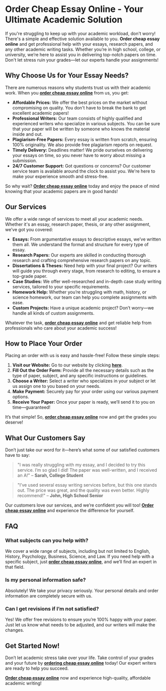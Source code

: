 # Order Cheap Essay Online - Your Ultimate Academic Solution

If you're struggling to keep up with your academic workload, don't worry! There's a simple and effective solution available to you. **Order cheap essay online** and get professional help with your essays, research papers, and any other academic writing tasks. Whether you’re in high school, college, or university, we’re here to assist you in delivering top-notch papers on time. Don't let stress ruin your grades—let our experts handle your assignments!

## Why Choose Us for Your Essay Needs?

There are numerous reasons why students trust us with their academic work. When you [**order cheap essay online**](https://tinyurl.com/topessay?keyword=order+cheap+essay+online) from us, you get:

- **Affordable Prices:** We offer the best prices on the market without compromising on quality. You don't have to break the bank to get excellent academic papers!
- **Professional Writers:** Our team consists of highly qualified and experienced writers who specialize in various subjects. You can be sure that your paper will be written by someone who knows the material inside and out.
- **Plagiarism-Free Papers:** Every essay is written from scratch, ensuring 100% originality. We also provide free plagiarism reports on request.
- **Timely Delivery:** Deadlines matter! We pride ourselves on delivering your essays on time, so you never have to worry about missing a submission.
- **24/7 Customer Support:** Got questions or concerns? Our customer service team is available around the clock to assist you. We're here to make your experience smooth and stress-free.

So why wait? [**Order cheap essay online**](https://tinyurl.com/topessay?keyword=order+cheap+essay+online) today and enjoy the peace of mind knowing that your academic papers are in good hands!

## Our Services

We offer a wide range of services to meet all your academic needs. Whether it's an essay, research paper, thesis, or any other assignment, we’ve got you covered:

- **Essays:** From argumentative essays to descriptive essays, we’ve written them all. We understand the format and structure for every type of essay.
- **Research Papers:** Our experts are skilled in conducting thorough research and crafting comprehensive research papers on any topic.
- **Dissertations & Theses:** Need help with your final project? Our writers will guide you through every stage, from research to editing, to ensure a top-grade paper.
- **Case Studies:** We offer well-researched and in-depth case study writing services, tailored to your specific requirements.
- **Homework Help:** Whether you’re struggling with math, history, or science homework, our team can help you complete assignments with ease.
- **Custom Projects:** Have a unique academic project? Don’t worry—we handle all kinds of custom assignments.

Whatever the task, [**order cheap essay online**](https://tinyurl.com/topessay?keyword=order+cheap+essay+online) and get reliable help from professionals who care about your academic success!

## How to Place Your Order

Placing an order with us is easy and hassle-free! Follow these simple steps:

1. **Visit our Website:** Go to our website by clicking [**here**](https://tinyurl.com/topessay?keyword=order+cheap+essay+online).
2. **Fill Out the Order Form:** Provide all the necessary details such as the type of paper, subject, and any specific instructions or guidelines.
3. **Choose a Writer:** Select a writer who specializes in your subject or let us assign one to you based on your needs.
4. **Make Payment:** Securely pay for your order using our various payment options.
5. **Receive Your Paper:** Once your paper is ready, we’ll send it to you on time—guaranteed!

It’s that simple! So, [**order cheap essay online**](https://tinyurl.com/topessay?keyword=order+cheap+essay+online) now and get the grades you deserve!

## What Our Customers Say

Don’t just take our word for it—here’s what some of our satisfied customers have to say:

> "I was really struggling with my essay, and I decided to try this service. I’m so glad I did! The paper was well-written, and I received an A!" – **Sarah, College Student**

> "I’ve used several essay writing services before, but this one stands out. The price was great, and the quality was even better. Highly recommend!" – **John, High School Senior**

Our customers love our services, and we’re confident you will too! [**Order cheap essay online**](https://tinyurl.com/topessay?keyword=order+cheap+essay+online) and experience the difference for yourself.

## FAQ

### What subjects can you help with?

We cover a wide range of subjects, including but not limited to English, History, Psychology, Business, Science, and Law. If you need help with a specific subject, just [**order cheap essay online**](https://tinyurl.com/topessay?keyword=order+cheap+essay+online), and we’ll find an expert in that field.

### Is my personal information safe?

Absolutely! We take your privacy seriously. Your personal details and order information are completely secure with us.

### Can I get revisions if I’m not satisfied?

Yes! We offer free revisions to ensure you’re 100% happy with your paper. Just let us know what needs to be adjusted, and our writers will make the changes.

## Get Started Now!

Don’t let academic stress take over your life. Take control of your grades and your future by [**ordering cheap essay online**](https://tinyurl.com/topessay?keyword=order+cheap+essay+online) today! Our expert writers are ready to help you succeed.

[**Order cheap essay online**](https://tinyurl.com/topessay?keyword=order+cheap+essay+online) now and experience high-quality, affordable academic writing!
